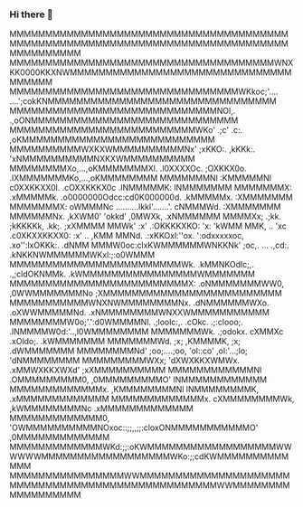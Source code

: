 ### Hi there 👋

<!--
**nikooopunk/nikooopunk** is a ✨ _special_ ✨ repository because its `README.md` (this file) appears on your GitHub profile.

Here are some ideas to get you started:

- 🔭 I’m currently working on ...
- 🌱 I’m currently learning ...
- 👯 I’m looking to collaborate on ...
- 🤔 I’m looking for help with ...
- 💬 Ask me about ...
- 📫 How to reach me: ...
- 😄 Pronouns: ...
- ⚡ Fun fact: ...
-->
<p>

MMMMMMMMMMMMMMMMMMMMMMMMMMMMMMMMMMMMMMMMMMMMMMMMMMMMMMMMMMMMMMMMMMMMMMMMMMMMMMMMMMMMMMMM
MMMMMMMMMMMMMMMMMMMMMMMMMMMMMMMMMMMMMWNXKK0000KKXNWMMMMMMMMMMMMMMMMMMMMMMMMMMMMMMMMMMMMM
MMMMMMMMMMMMMMMMMMMMMMMMMMMMMMMMWKkoc;'....  ....';cokKNMMMMMMMMMMMMMMMMMMMMMMMMMMMMMMMM
MMMMMMMMMMMMMMMMMMMMMMMMMMMMMNOl,.                    .,oONMMMMMMMMMMMMMMMMMMMMMMMMMMMMM
MMMMMMMMMMMMMMMMMMMMMMMMMMWKo'     .;c'          .c:.     ,oKMMMMMMMMMMMMMMMMMMMMMMMMMMM
MMMMMMMMMMWXKXWMMMMMMMMMMNx'      ;xKKO:.       ,kKKk:.     'xNMMMMMMMMMMNXKXWMMMMMMMMMM
MMMMMMMMXo,...,oKMMMMMMMXl.     .l0XXXXOc.     ;OXKKX0o.     .lXMMMMMMMKo,...,oKMMMMMMMM
MMMMMMMNl       :KMMMMMNl       c0XXKKXX0l.  .cOXXKKKX0c      .lNMMMMMK:       lNMMMMMMM
MMMMMMMX:       .xMMMMMk.      .o0000000Odcc:cd0K000000d.      .kMMMMMx.       :XMMMMMMM
MMMMMMMX:        oWMMMNc        ..........lkkl'.......'.        cNMMMWd.       :XMMMMMMM
MMMMMMNx.        ,kXWM0'                 'okkd'                 ,0MWXk,        .xNMMMMMM
MMMMXx;            .;kk.                ;kKKKKk,                .kk;.            ;xXMMMM
MMWk'                :x'              .:OKKKKXKO:               'x:                'kWMM
MMK,          ..     'xc             .c0XKXXKKXX0:              :x'     ..          ,KMM
MMNd.      .:xKKOxl:''ox.             ':odxxxxxoc,             .xo'':lxOKKk:.      .dNMM
MMMW0oc:clxKWMMMMMMWNKKNk'   ;oc,.         ...        .,cd:.  .kNKKNWMMMMMMWKxl:;:o0WMMM
MMMMMMMMMMMMMMMMMMMMMMMMWk. .kMMNKOdlc;,.      .,;cldOKNMMk. .kWMMMMMMMMMMMMMMMMWMMMMMMM
MMMMMMMMMMMMMMMMMMMMMMMMMX: .oNMMMMMMMWW0,    ,0WWMMMMMMMNo  ;XMMMMMMMMMMMMMMMMMMMMMMMMM
MMMMMMMMMMMWNXNWMMMMMMMMNx.  .dNMMMMMMWXo.    .oXWWMMMMMNd.  .xNMMMMMMMMWNXXWMMMMMMMMMMM
MMMMMMMMW0o;'.':d0WMMMMNl.    .;loolc:,. .cOkc. .;:clooo;.    .lNMMMMW0d:'..,l0WMMMMMMMM
MMMMMMMWk.       .;odokx.                cXMMXc                .xOldo;.       .kWMMMMMMM
MMMMMMMWd.            ;x;               ,KMMMMK,               ;x;            .dWMMMMMMM
MMMMMMMMNd'            ;oo;....;oo,     'ol::co'     ,ol:'...;lo;            'dNMMMMMMMM
MMMMMMMMMWXx;          'dXWXKKXWMWx.                .xMMWXKKXWXd'          ;xXMMMMMMMMMM
MMMMMMMMMMMMNl        .OMMMMMMMMM0,                  ,0MMMMMMMMMO'        lNMMMMMMMMMMMM
MMMMMMMMMMMMMx.       ,KMMMMMMMMNl                    lNMMMMMMMMK,       .xMMMMMMMMMMMMM
MMMMMMMMMMMMMx.       cXMMMMMMMMWk,                  ,kWMMMMMMMMNc       .xMMMMMMMMMMMMM
MMMMMMMMMMMMM0,      'OWMMMMMMMMMMNOxoc::;;,,;;:cloxONMMMMMMMMMMMO'      ,0MMMMMMMMMMMMM
MMMMMMMMMMMMMWKd:;;:oKWMMMMMMMMMMMMMMMMMMWWWWWWMMMMMMMMMMMMMMMMMMWKo:;;cdKWMMMMMMMMMMMMM
MMMMMMMMMMMMMMMMWWMMMMMMMMMMMMMMMMMMMMMMMMMMMMMMMMMMMMMMMMMMMMMMMMMMWWMMMMMMMMMMMMMMMMMM

</p>
